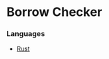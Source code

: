 # Borrow Checker

### Languages
- [Rust](https://doc.rust-lang.org/book/ch04-00-understanding-ownership.html)
